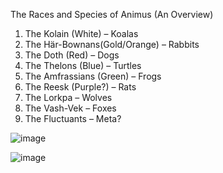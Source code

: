 The Races and Species of Animus (An Overview)
1. The Kolain (White) – Koalas
2. The Här-Bownans(Gold/Orange) – Rabbits
3. The Doth (Red) – Dogs
4. The Thelons (Blue) – Turtles
5. The Amfrassians (Green) – Frogs
6. The Reesk (Purple?) – Rats
7. The Lorkpa – Wolves
8. The Vash-Vek – Foxes
9. The Fluctuants – Meta?



![image](https://user-images.githubusercontent.com/96127876/221782614-e19af5d7-0fc3-493e-872f-5199e45fe876.png)


![image](https://user-images.githubusercontent.com/96127876/221782462-6a6e6a41-fc1f-4e96-828f-891a41dbd37b.png)
